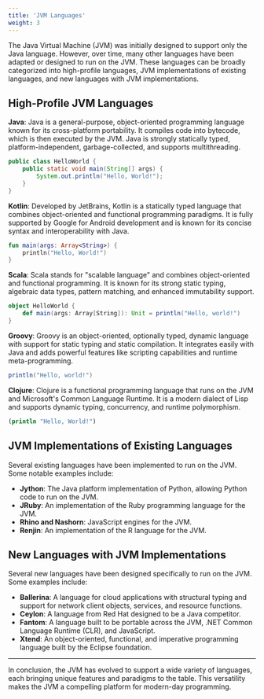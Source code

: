 ```yaml
---
title: 'JVM Languages'
weight: 3
---
```



The Java Virtual Machine (JVM) was initially designed to support only the Java language. However, over time, many other languages have been adapted or designed to run on the JVM. These languages can be broadly categorized into high-profile languages, JVM implementations of existing languages, and new languages with JVM implementations.

## High-Profile JVM Languages

**Java**: Java is a general-purpose, object-oriented programming language known for its cross-platform portability. It compiles code into bytecode, which is then executed by the JVM. Java is strongly statically typed, platform-independent, garbage-collected, and supports multithreading.  
```java
public class HelloWorld {
    public static void main(String[] args) {
        System.out.println("Hello, World!");
    }
}
````

**Kotlin**: Developed by JetBrains, Kotlin is a statically typed language that combines object-oriented and functional programming paradigms. It is fully supported by Google for Android development and is known for its concise syntax and interoperability with Java.

```kotlin
fun main(args: Array<String>) {
    println("Hello, World!")
}
```

**Scala**: Scala stands for "scalable language" and combines object-oriented and functional programming. It is known for its strong static typing, algebraic data types, pattern matching, and enhanced immutability support.

```scala
object HelloWorld {
    def main(args: Array[String]): Unit = println("Hello, world!")
}
```

**Groovy**: Groovy is an object-oriented, optionally typed, dynamic language with support for static typing and static compilation. It integrates easily with Java and adds powerful features like scripting capabilities and runtime meta-programming.

```groovy
println("Hello, world!")
```

**Clojure**: Clojure is a functional programming language that runs on the JVM and Microsoft's Common Language Runtime. It is a modern dialect of Lisp and supports dynamic typing, concurrency, and runtime polymorphism.

```clojure
(println "Hello, World!")
```

## JVM Implementations of Existing Languages

Several existing languages have been implemented to run on the JVM. Some notable examples include:

* **Jython**: The Java platform implementation of Python, allowing Python code to run on the JVM.
* **JRuby**: An implementation of the Ruby programming language for the JVM.
* **Rhino and Nashorn**: JavaScript engines for the JVM.
* **Renjin**: An implementation of the R language for the JVM.

## New Languages with JVM Implementations

Several new languages have been designed specifically to run on the JVM. Some examples include:

* **Ballerina**: A language for cloud applications with structural typing and support for network client objects, services, and resource functions.
* **Ceylon**: A language from Red Hat designed to be a Java competitor.
* **Fantom**: A language built to be portable across the JVM, .NET Common Language Runtime (CLR), and JavaScript.
* **Xtend**: An object-oriented, functional, and imperative programming language built by the Eclipse foundation.

---

In conclusion, the JVM has evolved to support a wide variety of languages, each bringing unique features and paradigms to the table. This versatility makes the JVM a compelling platform for modern-day programming.

